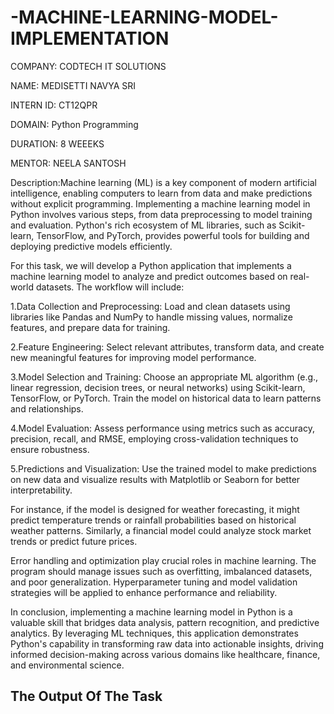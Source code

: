 # -MACHINE-LEARNING-MODEL-IMPLEMENTATION
COMPANY: CODTECH IT SOLUTIONS

NAME: MEDISETTI NAVYA SRI

INTERN ID: CT12QPR

DOMAIN: Python Programming

DURATION: 8 WEEEKS

MENTOR: NEELA SANTOSH

Description:Machine learning (ML) is a key component of modern artificial intelligence, enabling computers to learn from data and make predictions without explicit programming. Implementing a machine learning model in Python involves various steps, from data preprocessing to model training and evaluation. Python's rich ecosystem of ML libraries, such as Scikit-learn, TensorFlow, and PyTorch, provides powerful tools for building and deploying predictive models efficiently.

For this task, we will develop a Python application that implements a machine learning model to analyze and predict outcomes based on real-world datasets. The workflow will include:

1.Data Collection and Preprocessing: Load and clean datasets using libraries like Pandas and NumPy to handle missing values, normalize features, and prepare data for training.

2.Feature Engineering: Select relevant attributes, transform data, and create new meaningful features for improving model performance.

3.Model Selection and Training: Choose an appropriate ML algorithm (e.g., linear regression, decision trees, or neural networks) using Scikit-learn, TensorFlow, or PyTorch. Train the model on historical data to learn patterns and relationships.

4.Model Evaluation: Assess performance using metrics such as accuracy, precision, recall, and RMSE, employing cross-validation techniques to ensure robustness.

5.Predictions and Visualization: Use the trained model to make predictions on new data and visualize results with Matplotlib or Seaborn for better interpretability.

For instance, if the model is designed for weather forecasting, it might predict temperature trends or rainfall probabilities based on historical weather patterns. Similarly, a financial model could analyze stock market trends or predict future prices.

Error handling and optimization play crucial roles in machine learning. The program should manage issues such as overfitting, imbalanced datasets, and poor generalization. Hyperparameter tuning and model validation strategies will be applied to enhance performance and reliability.

In conclusion, implementing a machine learning model in Python is a valuable skill that bridges data analysis, pattern recognition, and predictive analytics. By leveraging ML techniques, this application demonstrates Python's capability in transforming raw data into actionable insights, driving informed decision-making across various domains like healthcare, finance, and environmental science.

## The Output Of The Task

